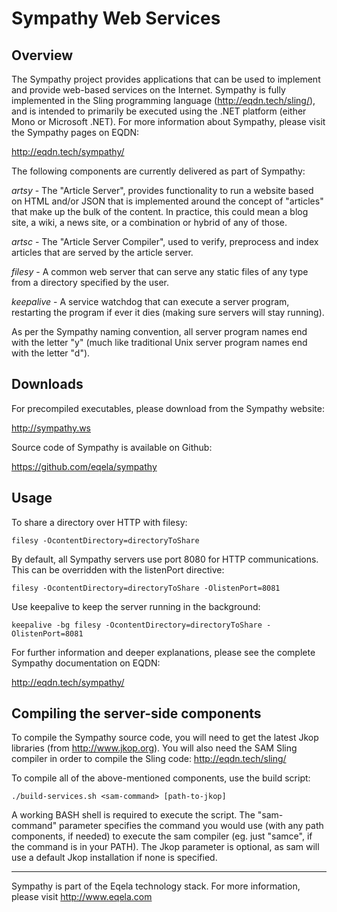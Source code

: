 Sympathy Web Services
=====================

Overview
--------

The Sympathy project provides applications that can be used to implement and
provide web-based services on the Internet. Sympathy is fully implemented
in the Sling programming language (http://eqdn.tech/sling/), and is intended to
primarily be executed using the .NET platform (either Mono or Microsoft .NET).
For more information about Sympathy, please visit the Sympathy pages on EQDN:

http://eqdn.tech/sympathy/

The following components are currently delivered as part of Sympathy:

*artsy* - The "Article Server", provides functionality to run a website based
on HTML and/or JSON that is implemented around the concept of "articles" that
make up the bulk of the content. In practice, this could mean a blog site,
a wiki, a news site, or a combination or hybrid of any of those.

*artsc* - The "Article Server Compiler", used to verify, preprocess and index
articles that are served by the article server.

*filesy* - A common web server that can serve any static files of any type from
a directory specified by the user.

*keepalive* - A service watchdog that can execute a server program, restarting the
program if ever it dies (making sure servers will stay running).

As per the Sympathy naming convention, all server program names end with the
letter "y" (much like traditional Unix server program names end with the letter
"d").

Downloads
---------

For precompiled executables, please download from the Sympathy website:

http://sympathy.ws

Source code of Sympathy is available on Github:

https://github.com/eqela/sympathy

Usage
-----

To share a directory over HTTP with filesy:

```
filesy -OcontentDirectory=directoryToShare
```

By default, all Sympathy servers use port 8080 for HTTP communications. This can be
overridden with the listenPort directive:

```
filesy -OcontentDirectory=directoryToShare -OlistenPort=8081
```

Use keepalive to keep the server running in the background:

```
keepalive -bg filesy -OcontentDirectory=directoryToShare -OlistenPort=8081
```

For further information and deeper explanations, please see the complete
Sympathy documentation on EQDN:

http://eqdn.tech/sympathy/

Compiling the server-side components
------------------------------------

To compile the Sympathy source code, you will need to get the latest Jkop libraries
(from http://www.jkop.org). You will also need the SAM Sling compiler in order to
compile the Sling code: http://eqdn.tech/sling/

To compile all of the above-mentioned components, use the build script:

```
./build-services.sh <sam-command> [path-to-jkop]
```

A working BASH shell is required to execute the script. The "sam-command"
parameter specifies the command you would use (with any path components, if
needed) to execute the sam compiler (eg. just "samce", if the command is in your
PATH). The Jkop parameter is optional, as sam will use a default Jkop
installation if none is specified.

---

Sympathy is part of the Eqela technology stack. For more information, please
visit http://www.eqela.com
